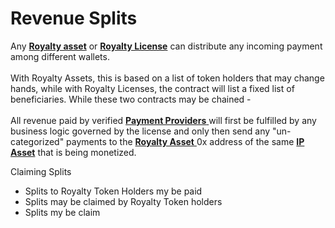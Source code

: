 # Revenue Splits

Any [**Royalty asset**](royalty-assets-and-royalty-tokens.md) or [**Royalty License**](royalty-licenses.md) can distribute any incoming payment among different wallets. \
\
With Royalty Assets, this is based on a list of token holders that may change hands, while with Royalty Licenses, the contract will list a fixed list of beneficiaries. While these two contracts may be chained - \
\
All revenue paid by verified [**Payment Providers** ](verified-payment-provider.md)will first be fulfilled by any business logic governed by the license and only then send any "un-categorized" payments to the [**Royalty Asset** ](royalty-assets-and-royalty-tokens.md)0x address of the same [**IP Asset**](ip-assets.md) that is being monetized.&#x20;

Claiming Splits

* Splits to Royalty Token Holders my be paid&#x20;
* Splits may be claimed by Royalty Token holders
* Splits my be claim
